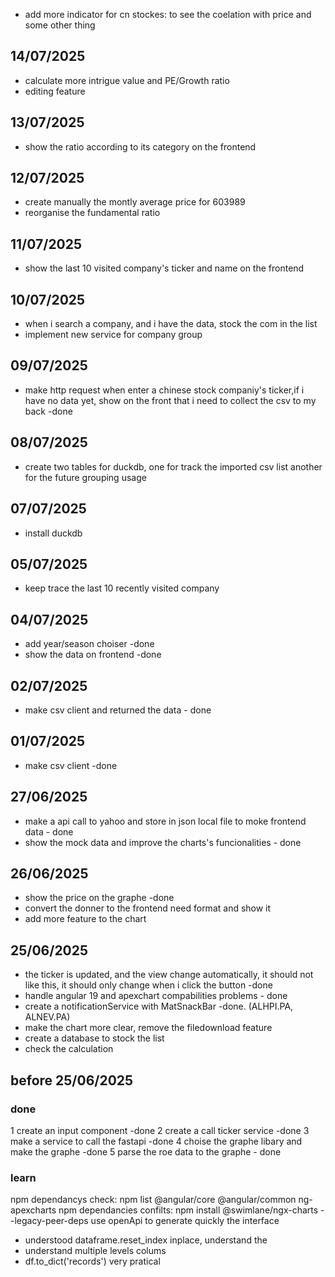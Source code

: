 - add more indicator for cn stockes: to see the coelation with price and some other thing

## 14/07/2025
- calculate more intrigue value and PE/Growth ratio
- editing feature
## 13/07/2025
- show the ratio according to its category on the frontend
## 12/07/2025
- create manually the montly average price for 603989
- reorganise the fundamental ratio
## 11/07/2025
- show the last 10 visited company's ticker and name on the frontend
## 10/07/2025
- when i search a company, and i have the data, stock the com in the list
- implement new service for company group
## 09/07/2025
- make http request when enter a chinese stock companiy's ticker,if i have no data yet, show on the front that i need to collect the csv to my back -done
## 08/07/2025
- create two tables for duckdb, one for track the imported csv list another for the future grouping usage
## 07/07/2025
- install duckdb
## 05/07/2025
- keep trace the last 10 recently visited company

## 04/07/2025
- add year/season choiser -done
- show the data on frontend -done
## 02/07/2025
- make csv client and returned the data - done
## 01/07/2025
- make csv client -done
## 27/06/2025
- make a api call to yahoo and store in json local file to moke frontend data - done
- show the mock data and improve the charts's funcionalities - done
## 26/06/2025
- show the price on the graphe -done
- convert the donner to the frontend need format and show it
- add more feature to the chart

## 25/06/2025
- the ticker is updated, and the view change automatically, it should not like this, it should only change when i click the button -done
- handle angular 19 and apexchart compabilities problems - done
- create a notificationService with MatSnackBar -done. (ALHPI.PA, ALNEV.PA)
- make the chart more clear, remove the filedownload feature
- create a database to stock the list
- check the calculation

## before 25/06/2025
### done
1 create an input component -done
2 create a call ticker service -done
3 make a service to call the fastapi -done
4 choise the graphe libary and make the graphe -done
5 parse the roe data to the graphe - done
### learn
npm dependancys check: npm list @angular/core @angular/common ng-apexcharts
npm dependancies confilts: npm install @swimlane/ngx-charts --legacy-peer-deps
use openApi to generate quickly the interface
- understood dataframe.reset_index inplace, understand the 
- understand multiple levels colums
- df.to_dict('records') very pratical 